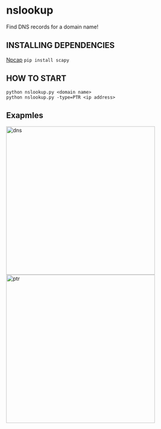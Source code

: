# nslookup
Find DNS records for a domain name!

## INSTALLING DEPENDENCIES
[Npcap](https://npcap.com/#download "Npcap")
`pip install scapy`


## HOW TO START
`python nslookup.py <domain name>`  
`python nslookup.py -type=PTR <ip address>`


## Exapmles
<img src="https://i.ibb.co/8ggwRr2/image.png" alt="dns" width="400"/>
<img src="https://i.ibb.co/9Vs4Yn5/image.png" alt="ptr" width="400"/>
